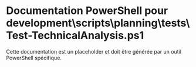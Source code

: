 # Documentation PowerShell pour development\scripts\planning\tests\Test-TechnicalAnalysis.ps1

Cette documentation est un placeholder et doit être générée par un outil PowerShell spécifique.
